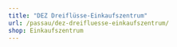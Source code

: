 ```yaml
---
title: "DEZ Dreiflüsse-Einkaufszentrum"
url: /passau/dez-dreifluesse-einkaufszentrum/
shop: Einkaufszentrum
---
```

